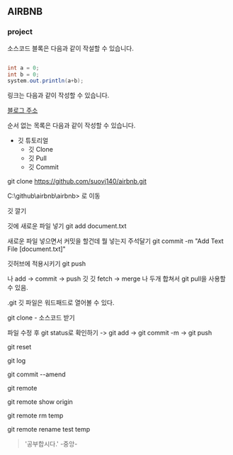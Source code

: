 ## AIRBNB
### project

소스코드 블록은 다음과 같이 작설할 수 있습니다.

```java

int a = 0;
int b = 0;
system.out.println(a+b);

```

링크는 다음과 같이 작성할 수 있습니다.

[블로그 주소](https:www.naver.com)

순서 없는 목록은 다음과 같이 작성할 수 있습니다.

* 깃 튜토리얼
  * 깃 Clone
  * 깃 Pull
  * 깃 Commit

git clone https://github.com/suovj140/airbnb.git

C:\github\airbnb\airbnb> 로 이동

깃 깔기

깃에 새로운 파일 넣기 git add document.txt

새로운 파일 넣으면서 커밋을 할건데 뭘 넣는지 주석달기 git commit -m "Add Text File [document.txt]"

깃허브에 적용시키기 git push

나 add -> commit -> push 깃
깃 fetch -> merge 나  두개 합쳐서 git pull을 사용할 수 있음.

.git 깃 파일은 워드패드로 열어볼 수 있다.

git clone - 소스코드 받기

파일 수정 후 git status로 확인하기 -> git add -> git commit -m -> git push

git reset

git log

git commit --amend

git remote

git remote show origin

git remote rm temp

git remote rename test temp

> '공부합시다.' -중앙-
